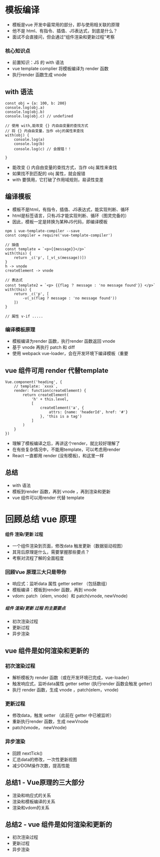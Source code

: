 # 模板编译

- 模板是vue 开发中最常用的部分，即与使用相关联的原理
- 他不是 html、有指令、插值、JS表达式，到底是什么？
- 面试不会直接问，但会通过“组件渲染和更新过程”考察

### 核心知识点

- 前置知识：JS 的 with 语法
- vue template complier 将模板编译为 render 函数
- 执行render 函数生成 vnode

## with 语法

```
const obj = {a: 100, b: 200}
console.log(obj.a)
console.log(obj.b)
console.log(obj.c) // undefined

// 使用 with,能改变 {} 内自由变量的查找方式
// 将 {} 内自由变量，当作 obj的属性来查找
with(obj) {
    console.log(a)
    console.log(b)
    console.log(c) // 会报错！！
    
}
```

- 能改变 {} 内自由变量的查找方式，当作 obj 属性来查找
- 如果找不到匹配的 obj 属性，就会报错
- with 要慎用，它打破了作用域规则，易读性变差

## 编译模板

- 模板不是html，有指令，插值、JS表达式，能实现判断、循环
- html是标签语言，只有JS才能实现判断、循环（图灵完备的）
- 因此，模板一定是转换为某种JS代码，即编译模板

```
npm i vue-template-compiler --save
const compiler = require('vue-template-compiler')

// 插值
const template = `<p>{{message}}</p>`
with(this) {
    return _c('p', [_v(_s(message))])
}
h -> vnode
createElement -> vnode

// 表达式
const template2 = `<p> {{flag ？ message : 'no message found'}} </p>`
with(this) {
    return _c('p', [
        -v(_s(flag ? message : 'no message found'))
    ])
}

// 属性 v-if .....
```

### 编译模板原理

- 模板编译为render 函数，执行render 函数返回 vnode
- 基于 vnode 再执行 patch 和 diff
- 使用 webpack vue-loader，会在开发环境下编译模板（重要

## vue 组件可用 render 代替template

```
Vue.component('heading', {
	// template: `xxxx`,
	render: function(createElement) {
		return createElement(
			'h' + this.level,
			[
				createElement('a', {
					attrs: {name: 'headerId', href: '#'}
				}, 'this is a tag')
			]
		)
	}
})
```

- 理解了模板编译之后，再讲这个render，就比较好理解了
- 在有些复杂情况中，不能用template，可以考虑用render
- React 一直都用 render (没有模板)，和这里一样

## 总结

- with 语法
- 模板到render 函数，再到 vnode ，再到渲染和更新
- vue 组件可以用render 代替 template

# 回顾总结 vue 原理

#### 组件 渲染/更新 过程

- 一个组件渲染到页面，修改data 触发更新（数据驱动视图）
- 其背后原理是什么，需要掌握那些要点？
- 考察对流程了解的全面程度

### 回顾Vue 原理三大只是带你

- 响应式：监听data 属性 getter setter （包括数组）
- 模板编译：模板到render 函数，再到 vnode
- vdom: patch（elem, vnode）和 patch(vnode, newVnode)

##### 组件 渲染/更新 过程 的主要要点

- 初次渲染过程
- 更新过程
- 异步渲染

## vue 组件是如何渲染和更新的

### 初次渲染过程

- 解析模板为 render 函数（或在开发环境已完成，vue-loader）
- 触发响应式，监听data属性 getter setter (执行render 函数会触发 getter)
- 执行 render 函数，生成 vnode ，patch(elem，vnode)

### 更新过程

- 修改data，触发 setter （此前在 getter 中已被监听）
- 重新执行render 函数，生成 newVnode
- patch(vnode， newVnode)

### 异步渲染

- 回顾 nextTick()
- 汇总data的修改，一次性更新视图
- 减少DOM操作次数，提高性能

## 总结1 - Vue原理的三大部分

- 渲染和响应式的关系
- 渲染和模板编译的关系
- 渲染和vdom的关系

## 总结2 - vue 组件是如何渲染和更新的

- 初次渲染过程
- 更新过程
- 异步渲染